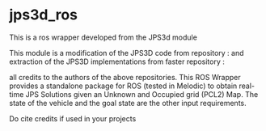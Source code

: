 # jps3d_ros
This is a ros wrapper developed from the JPS3d module

This module is a modification of the JPS3D code from repository :
and extraction of the JPS3D implementations from faster repository : 

all credits to the authors of the above repositories. This ROS Wrapper provides a standalone package for ROS (tested in Melodic) to obtain real-time JPS Solutions given an Unknown and Occupied grid (PCL2) Map. The state of the vehicle and the goal state are the other input requirements.

Do cite credits if used in your projects
